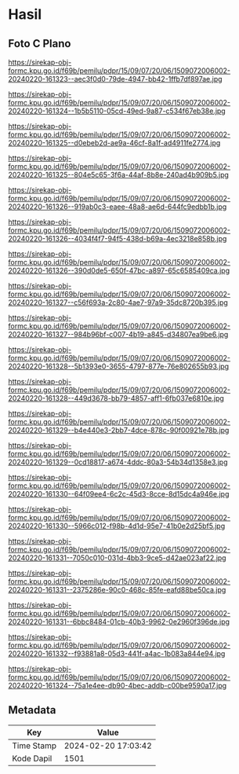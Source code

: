 # Hasil

## Foto C Plano

https://sirekap-obj-formc.kpu.go.id/f69b/pemilu/pdpr/15/09/07/20/06/1509072006002-20240220-161323--aec3f0d0-79de-4947-bb42-1ffb7df897ae.jpg

https://sirekap-obj-formc.kpu.go.id/f69b/pemilu/pdpr/15/09/07/20/06/1509072006002-20240220-161324--1b5b5110-05cd-49ed-9a87-c534f67eb38e.jpg

https://sirekap-obj-formc.kpu.go.id/f69b/pemilu/pdpr/15/09/07/20/06/1509072006002-20240220-161325--d0ebeb2d-ae9a-46cf-8a1f-ad4911fe2774.jpg

https://sirekap-obj-formc.kpu.go.id/f69b/pemilu/pdpr/15/09/07/20/06/1509072006002-20240220-161325--804e5c65-3f6a-44af-8b8e-240ad4b909b5.jpg

https://sirekap-obj-formc.kpu.go.id/f69b/pemilu/pdpr/15/09/07/20/06/1509072006002-20240220-161326--919ab0c3-eaee-48a8-ae6d-644fc9edbb1b.jpg

https://sirekap-obj-formc.kpu.go.id/f69b/pemilu/pdpr/15/09/07/20/06/1509072006002-20240220-161326--4034f4f7-94f5-438d-b69a-4ec3218e858b.jpg

https://sirekap-obj-formc.kpu.go.id/f69b/pemilu/pdpr/15/09/07/20/06/1509072006002-20240220-161326--390d0de5-650f-47bc-a897-65c6585409ca.jpg

https://sirekap-obj-formc.kpu.go.id/f69b/pemilu/pdpr/15/09/07/20/06/1509072006002-20240220-161327--c56f693a-2c80-4ae7-97a9-35dc8720b395.jpg

https://sirekap-obj-formc.kpu.go.id/f69b/pemilu/pdpr/15/09/07/20/06/1509072006002-20240220-161327--984b96bf-c007-4b19-a845-d34807ea9be6.jpg

https://sirekap-obj-formc.kpu.go.id/f69b/pemilu/pdpr/15/09/07/20/06/1509072006002-20240220-161328--5b1393e0-3655-4797-877e-76e802655b93.jpg

https://sirekap-obj-formc.kpu.go.id/f69b/pemilu/pdpr/15/09/07/20/06/1509072006002-20240220-161328--449d3678-bb79-4857-aff1-6fb037e6810e.jpg

https://sirekap-obj-formc.kpu.go.id/f69b/pemilu/pdpr/15/09/07/20/06/1509072006002-20240220-161329--b4e440e3-2bb7-4dce-878c-90f00921e78b.jpg

https://sirekap-obj-formc.kpu.go.id/f69b/pemilu/pdpr/15/09/07/20/06/1509072006002-20240220-161329--0cd18817-a674-4ddc-80a3-54b34d1358e3.jpg

https://sirekap-obj-formc.kpu.go.id/f69b/pemilu/pdpr/15/09/07/20/06/1509072006002-20240220-161330--64f09ee4-6c2c-45d3-8cce-8d15dc4a946e.jpg

https://sirekap-obj-formc.kpu.go.id/f69b/pemilu/pdpr/15/09/07/20/06/1509072006002-20240220-161330--5966c012-f98b-4d1d-95e7-41b0e2d25bf5.jpg

https://sirekap-obj-formc.kpu.go.id/f69b/pemilu/pdpr/15/09/07/20/06/1509072006002-20240220-161331--7050c010-031d-4bb3-9ce5-d42ae023af22.jpg

https://sirekap-obj-formc.kpu.go.id/f69b/pemilu/pdpr/15/09/07/20/06/1509072006002-20240220-161331--2375286e-90c0-468c-85fe-eafd88be50ca.jpg

https://sirekap-obj-formc.kpu.go.id/f69b/pemilu/pdpr/15/09/07/20/06/1509072006002-20240220-161331--6bbc8484-01cb-40b3-9962-0e2960f396de.jpg

https://sirekap-obj-formc.kpu.go.id/f69b/pemilu/pdpr/15/09/07/20/06/1509072006002-20240220-161332--f93881a8-05d3-441f-a4ac-1b083a844e94.jpg

https://sirekap-obj-formc.kpu.go.id/f69b/pemilu/pdpr/15/09/07/20/06/1509072006002-20240220-161324--75a1e4ee-db90-4bec-addb-c00be9590a17.jpg


## Metadata

| Key        | Value               |
| ---------- | ------------------- |
| Time Stamp | 2024-02-20 17:03:42 |
| Kode Dapil | 1501                |



